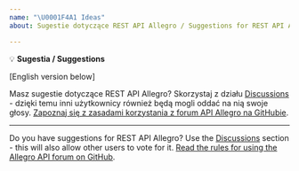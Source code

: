 ```yaml
---
name: "\U0001F4A1 Ideas"
about: Sugestie dotyczące REST API Allegro / Suggestions for REST API Allegro

---
```

:bulb: **Sugestia / Suggestions**

[English version below]

Masz sugestie dotyczące REST API Allegro? Skorzystaj z działu [Discussions](https://github.com/allegro/allegro-api/discussions) - dzięki temu inni użytkownicy również będą mogli oddać na nią swoje głosy. [Zapoznaj się z zasadami korzystania z forum API Allegro na GitHubie](https://github.com/allegro/allegro-api/wiki#zasady-korzystania-z-forum-api-allegro-na-githubie).

-----------
Do you have suggestions for REST API Allegro? Use the [Discussions](https://github.com/allegro/allegro-api/discussions) section - this will also allow other users to vote for it. [Read the rules for using the Allegro API forum on GitHub](https://github.com/allegro/allegro-api/wiki#rules-for-using-the-allegro-api-forum-on-github).
